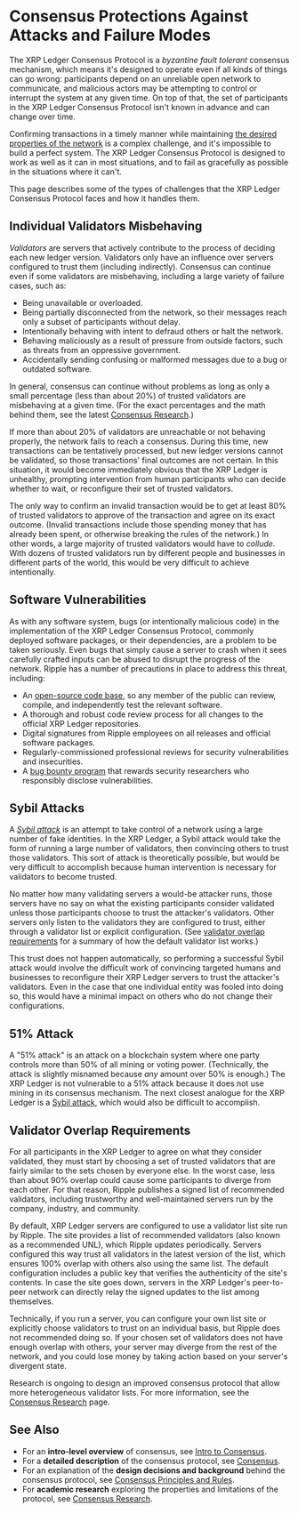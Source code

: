 # Consensus Protections Against Attacks and Failure Modes

The XRP Ledger Consensus Protocol is a _byzantine fault tolerant_ consensus mechanism, which means it's designed to operate even if all kinds of things can go wrong: participants depend on an unreliable open network to communicate, and malicious actors may be attempting to control or interrupt the system at any given time. On top of that, the set of participants in the XRP Ledger Consensus Protocol isn't known in advance and can change over time.

Confirming transactions in a timely manner while maintaining [the desired properties of the network](intro-to-consensus.html#consensus-protocol-properties) is a complex challenge, and it's impossible to build a perfect system. The XRP Ledger Consensus Protocol is designed to work as well as it can in most situations, and to fail as gracefully as possible in the situations where it can't.

This page describes some of the types of challenges that the XRP Ledger Consensus Protocol faces and how it handles them.

## Individual Validators Misbehaving

_Validators_ are servers that actively contribute to the process of deciding each new ledger version. Validators only have an influence over servers configured to trust them (including indirectly). Consensus can continue even if some validators are misbehaving, including a large variety of failure cases, such as:

- Being unavailable or overloaded.
- Being partially disconnected from the network, so their messages reach only a subset of participants without delay.
- Intentionally behaving with intent to defraud others or halt the network.
- Behaving maliciously as a result of pressure from outside factors, such as threats from an oppressive government.
- Accidentally sending confusing or malformed messages due to a bug or outdated software.

In general, consensus can continue without problems as long as only a small percentage (less than about 20%) of trusted validators are misbehaving at a given time. (For the exact percentages and the math behind them, see the latest [Consensus Research](consensus-research.html).)

If more than about 20% of validators are unreachable or not behaving properly, the network fails to reach a consensus. During this time, new transactions can be tentatively processed, but new ledger versions cannot be validated, so those transactions' final outcomes are not certain. In this situation, it would become immediately obvious that the XRP Ledger is unhealthy, prompting intervention from human participants who can decide whether to wait, or reconfigure their set of trusted validators.

The only way to confirm an invalid transaction would be to get at least 80% of trusted validators to approve of the transaction and agree on its exact outcome. (Invalid transactions include those spending money that has already been spent, or otherwise breaking the rules of the network.) In other words, a large majority of trusted validators would have to _collude_. With dozens of trusted validators run by different people and businesses in different parts of the world, this would be very difficult to achieve intentionally.


## Software Vulnerabilities

As with any software system, bugs (or intentionally malicious code) in the implementation of the XRP Ledger Consensus Protocol, commonly deployed software packages, or their dependencies, are a problem to be taken seriously. Even bugs that simply cause a server to crash when it sees carefully crafted inputs can be abused to disrupt the progress of the network. Ripple has a number of precautions in place to address this threat, including:

- An [open-source code base](https://github.com/ripple/rippled/), so any member of the public can review, compile, and independently test the relevant software.
- A thorough and robust code review process for all changes to the official XRP Ledger repositories.
- Digital signatures from Ripple employees on all releases and official software packages.
- Regularly-commissioned professional reviews for security vulnerabilities and insecurities.
- A [bug bounty program](https://ripple.com/bug-bounty/) that rewards security researchers who responsibly disclose vulnerabilities.


## Sybil Attacks

A _[Sybil attack](https://en.wikipedia.org/wiki/Sybil_attack)_ is an attempt to take control of a network using a large number of fake identities. In the XRP Ledger, a Sybil attack would take the form of running a large number of validators, then convincing others to trust those validators. This sort of attack is theoretically possible, but would be very difficult to accomplish because human intervention is necessary for validators to become trusted.

No matter how many validating servers a would-be attacker runs, those servers have no say on what the existing participants consider validated unless those participants choose to trust the attacker's validators. Other servers only listen to the validators they are configured to trust, either through a validator list or explicit configuration. (See [validator overlap requirements](#validator-overlap-requirements) for a summary of how the default validator list works.)

This trust does not happen automatically, so performing a successful Sybil attack would involve the difficult work of convincing targeted humans and businesses to reconfigure their XRP Ledger servers to trust the attacker's validators. Even in the case that one individual entity was fooled into doing so, this would have a minimal impact on others who do not change their configurations.


## 51% Attack

A "51% attack" is an attack on a blockchain system where one party controls more than 50% of all mining or voting power. (Technically, the attack is slightly misnamed because _any_ amount over 50% is enough.) The XRP Ledger is not vulnerable to a 51% attack because it does not use mining in its consensus mechanism. The next closest analogue for the XRP Ledger is a [Sybil attack](#sybil-attacks), which would also be difficult to accomplish.


## Validator Overlap Requirements

For all participants in the XRP Ledger to agree on what they consider validated, they must start by choosing a set of trusted validators that are fairly similar to the sets chosen by everyone else. In the worst case, less than about 90% overlap could cause some participants to diverge from each other. For that reason, Ripple publishes a signed list of recommended validators, including trustworthy and well-maintained servers run by the company, industry, and community.

By default, XRP Ledger servers are configured to use a validator list site run by Ripple. The site provides a list of recommended validators (also known as a recommended UNL), which Ripple updates periodically. Servers configured this way trust all validators in the latest version of the list, which ensures 100% overlap with others also using the same list. The default configuration includes a public key that verifies the authenticity of the site's contents. In case the site goes down, servers in the XRP Ledger's peer-to-peer network can directly relay the signed updates to the list among themselves.

Technically, if you run a server, you can configure your own list site or explicitly choose validators to trust on an individual basis, but Ripple does not recommended doing so. If your chosen set of validators does not have enough overlap with others, your server may diverge from the rest of the network, and you could lose money by taking action based on your server's divergent state.

Research is ongoing to design an improved consensus protocol that allow more heterogeneous validator lists. For more information, see the [Consensus Research](consensus-research.html) page.


## See Also

- For an **intro-level overview** of consensus, see [Intro to Consensus](intro-to-consensus.html).
- For a **detailed description** of the consensus protocol, see [Consensus](consensus.html).
- For an explanation of the **design decisions and background** behind the consensus protocol, see [Consensus Principles and Rules](consensus-principles-and-rules.html).
- For **academic research** exploring the properties and limitations of the protocol, see [Consensus Research](consensus-research.html).
